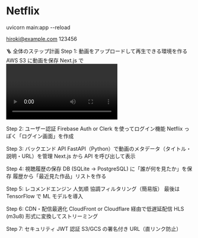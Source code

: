 # Netflix

uvicorn main:app --reload

hiroki@example.com
123456

🪜 全体のステップ計画
Step 1: 動画をアップロードして再生できる環境を作る
AWS S3 に動画を保存
Next.js で <video> を使い再生
「最低限の Netflix っぽい UI」を実現

Step 2: ユーザー認証
Firebase Auth or Clerk を使ってログイン機能
Netflix っぽく「ログイン画面」を作成

Step 3: バックエンド API
FastAPI（Python）で動画のメタデータ（タイトル・説明・URL）を管理
Next.js から API を呼び出して表示

Step 4: 視聴履歴の保存
DB (SQLite → PostgreSQL) に「誰が何を見たか」を保存
履歴から「最近見た作品」リストを作る

Step 5: レコメンドエンジン
人気順
協調フィルタリング（簡易版）
最後は TensorFlow で ML モデルを導入

Step 6: CDN・配信最適化
CloudFront or Cloudflare 経由で低遅延配信
HLS (m3u8) 形式に変換してストリーミング

Step 7: セキュリティ
JWT 認証
S3/GCS の署名付き URL（直リンク防止）
